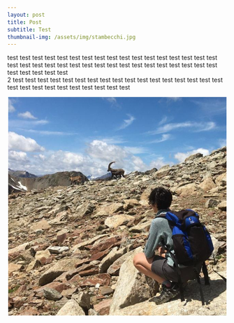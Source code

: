 ```yaml
---
layout: post
title: Post
subtitle: Test
thumbnail-img: /assets/img/stambecchi.jpg
---
```


test test test
test test test
test test test
test test test
test test test
test test test
test test test
test test test
test test test
test test test
test test test
test test test
test test test
<br>
2 test test test
test test test
test test test
test test test
test test test
test test test
test test test
test test test
test test test

<p align="center">
  <img class="post-img" width=500 src="/assets/img/stambecchi.jpg"/>
</p>
